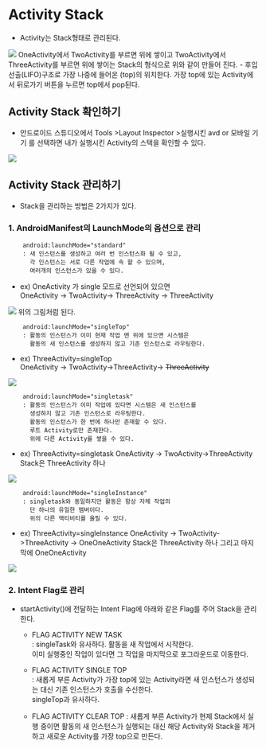 # Activity Stack
- Activity는 Stack형태로 관리된다.
<img src="https://img1.daumcdn.net/thumb/R1280x0/?scode=mtistory2&fname=https%3A%2F%2Fblog.kakaocdn.net%2Fdn%2FbF9xOn%2FbtqBZraP29L%2F3kCwC9b9iHqUr86J8G4dz1%2Fimg.jpg">
OneActivity에서 TwoActivity를 부르면 위에 쌓이고  
TwoActivity에서 ThreeActivity를 부르면 위에 쌓이는 Stack의 형식으로 위와 같이 만들어 진다.
    - 후입 선출(LIFO)구조로 가장 나중에 들어온 (top)의 위치한다.  
    가장 top에 있는 Activity에서 뒤로가기 버튼을 누르면 top에서 pop된다.

## Activity Stack 확인하기
- 안드로이드 스튜디오에서 Tools >Layout Inspector >실행시킨 avd or 모바일 기기 를 선택하면 내가 실행시킨 Activity의 스택을 확인할 수 있다.  
<img src="https://img1.daumcdn.net/thumb/R1280x0/?scode=mtistory2&fname=https%3A%2F%2Fblog.kakaocdn.net%2Fdn%2FbTN1go%2FbtqB1mT770W%2FeGn5sjGhvsQ5YFj24Uij21%2Fimg.png">

## Activity Stack 관리하기
- Stack을 관리하는 방법은 2가지가 있다.

### 1. AndroidManifest의 LaunchMode의 옵션으로 관리
~~~
    android:launchMode="standard"
    : 새 인스턴스를 생성하고 여러 번 인스턴스화 될 수 있고,
      각 인스턴스는 서로 다른 작업에 속 할 수 있으며, 
      여러개의 인스턴스가 있을 수 있다.
~~~
- ex) OneActivity 가 single 모드로 선언되어 있으면  
OneActivity -> TwoActivity-> ThreeActivity -> ThreeActivity
<img src="https://img1.daumcdn.net/thumb/R1280x0/?scode=mtistory2&fname=https%3A%2F%2Fblog.kakaocdn.net%2Fdn%2FtvSvA%2FbtqBZgOhIA0%2F6jTDofKV6KyWNIKJjWpFG1%2Fimg.jpg">
위의 그림처럼 된다.      

~~~
    android:launchMode="singleTop"
    : 활동의 인스턴스가 이미 현재 작업 맨 위에 있으면 시스템은  
      활동의 새 인스턴스를 생성하지 않고 기존 인스턴스로 라우팅한다.
~~~
- ex) ThreeActivity=singleTop  
OneActivity -> TwoActivity->ThreeActivity-> ~~ThreeActivity~~
<img src="https://img1.daumcdn.net/thumb/R1280x0/?scode=mtistory2&fname=https%3A%2F%2Fblog.kakaocdn.net%2Fdn%2FCNp8z%2FbtqBZr221wv%2FXcAghVL0bkZpyKXgFikKt0%2Fimg.jpg">

~~~
    android:launchMode="singletask"
    : 활동의 인스턴스가 이미 작업에 있다면 시스템은 새 인스턴스를 
      생성하지 않고 기존 인스턴스로 라우팅한다.
      활동의 인스턴스가 한 번에 하나만 존재할 수 있다.
      루트 Activity로만 존재한다. 
      위에 다른 Activity를 쌓을 수 있다.
~~~
- ex) ThreeActivity=singletask 
OneActivity -> TwoActivity->ThreeActivity  
Stack은 ThreeActivity 하나
<img src="https://img1.daumcdn.net/thumb/R1280x0/?scode=mtistory2&fname=https%3A%2F%2Fblog.kakaocdn.net%2Fdn%2FbjLCD0%2FbtqBZMFVnXe%2FYgfAKoCCATKQd7bwrOTDk0%2Fimg.jpg">

~~~
    android:launchMode="singleInstance"
    : singletask와 동일하지만 활동은 항상 자체 작업의 
      단 하나의 유일한 멤버이다.
      위의 다른 액티비티를 올릴 수 있다.
~~~
- ex) ThreeActivity=singleInstance 
OneActivity -> TwoActivity->ThreeActivity -> OneOneActivity 
Stack은 ThreeActivity 하나 그리고 마지막에 OneOneActivity
<img src="https://img1.daumcdn.net/thumb/R1280x0/?scode=mtistory2&fname=https%3A%2F%2Fblog.kakaocdn.net%2Fdn%2Fr6Dhe%2FbtqB0gz3SIc%2FzlIwWx17O4BDUh7bKqqw5K%2Fimg.jpg">

### 2. Intent Flag로 관리
- startActivity()에 전달하는 Intent Flag에 아래와 같은 Flag를 주어 Stack을 관리한다.

    - FLAG ACTIVITY NEW TASK  
    : singleTask와 유사하다. 활동을 새 작업에서 시작한다.  
      이미 실행중인 작업이 있다면 그 작업을 마지막으로 포그라운드로 이동한다.

    - FLAG ACTIVITY SINGLE TOP  
    : 새롭게 부른 Activity가 가장 top에 있는 Activity라면 새 인스턴스가 생성되는 대신 기존 인스턴스가 호출을 수신한다.  
    singleTop과 유사하다.

    - FLAG ACTIVITY CLEAR TOP 
    : 새롭게 부른 Activity가 현제 Stack에서 실행 중이면 활동의 새 인스턴스가 실행되는 대신 해당 Activity와 Stack을 제거하고 새로운 Activity를 가장 top으로 만든다.